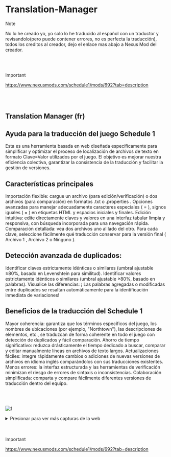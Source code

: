 # Translation-Manager

> [!NOTE]
> No lo he creado yo, yo solo lo he traducido al español con un traductor y revisandolo(pero puede contener errores,
> no es perfecta la traducción), todos los creditos al creador, dejo el enlace mas abajo a Nexus Mod del creador.

<br/>
<br/>


> [!IMPORTANT]
> https://www.nexusmods.com/schedule1/mods/692?tab=description


<br/>
<br/>

## Translation Manager (fr)

## Ayuda para la traducción del juego Schedule 1

Esta es una herramienta basada en web diseñada específicamente para simplificar y optimizar el proceso de localización de archivos de texto en formato Clave=Valor utilizados por el juego. El objetivo es mejorar nuestra eficiencia colectiva, garantizar la consistencia de la traducción y facilitar la gestión de versiones.


## Características principales

Importación flexible: cargue un archivo (para edición/verificación) o dos archivos (para comparación) en formatos .txt o .properties . Opciones avanzadas para manejar adecuadamente caracteres especiales ( \= ), signos iguales ( = ) en etiquetas HTML y espacios iniciales y finales.
Edición intuitiva: edite directamente claves y valores en una interfaz tabular limpia y responsiva, con búsqueda incorporada para una navegación rápida.
Comparación detallada: vea dos archivos uno al lado del otro. Para cada clave, seleccione fácilmente qué traducción conservar para la versión final ( Archivo 1 , Archivo 2 o Ninguno ).

## Detección avanzada de duplicados:

Identificar claves estrictamente idénticas o similares (umbral ajustable ≥80%, basado en Levenshtein para similitud).
Identificar valores estrictamente idénticos o similares (umbral ajustable ≥80%, basado en palabras).
Visualice las diferencias: ¡ Las palabras agregadas o modificadas entre duplicados se resaltan automáticamente para la identificación inmediata de variaciones!


## Beneficios de la traducción del Schedule 1

Mayor coherencia: garantiza que los términos específicos del juego, los nombres de ubicaciones (por ejemplo, "Northtown"), las descripciones de elementos, etc., se traduzcan de forma coherente en todo el juego con detección de duplicados y fácil comparación.
Ahorro de tiempo significativo: reduzca drásticamente el tiempo dedicado a buscar, comparar y editar manualmente líneas en archivos de texto largos.
Actualizaciones fáciles: integre rápidamente cambios o adiciones de nuevas versiones de archivos en idioma inglés comparándolos con sus traducciones existentes.
Menos errores: la interfaz estructurada y las herramientas de verificación minimizan el riesgo de errores de sintaxis o inconsistencias.
Colaboración simplificada: comparta y compare fácilmente diferentes versiones de traducción dentro del equipo.

<br/>
<br/>

![1](https://github.com/user-attachments/assets/df674cc1-e735-4b5b-b6f4-a3a2198521d8)
<details>
  <summary> Presionar para ver más capturas de la web </summary>

![2](https://github.com/user-attachments/assets/c5ace633-b173-4250-9ce2-51dcc44f9016)

![3](https://github.com/user-attachments/assets/d6c8b733-ee5b-4bdd-ab38-d39a8a161003)

![4](https://github.com/user-attachments/assets/29390c5d-c418-4854-a321-1ee6168296d6)

![5](https://github.com/user-attachments/assets/520d0c05-d509-4527-b932-2f1516d99aa4)

</details>

<br/>
<br/>

> [!IMPORTANT]
> https://www.nexusmods.com/schedule1/mods/692?tab=description





